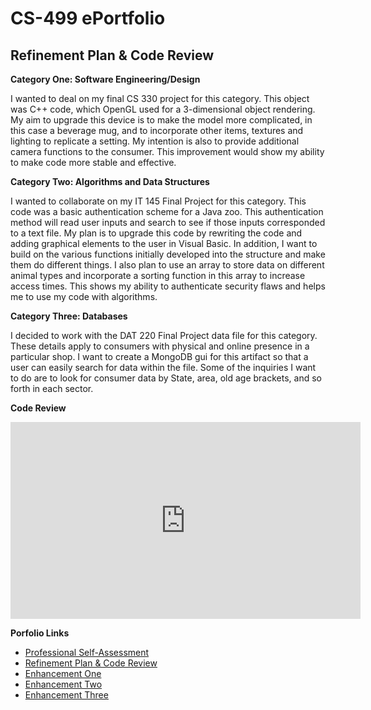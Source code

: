 <h1 id="cs-499-eportfolio">CS-499 ePortfolio</h1>

<h2 id="refinement-plan--code-review">Refinement Plan &amp; Code Review</h2>

<p><strong>Category One: Software Engineering/Design</strong></p>

<p>I wanted to deal on my final CS 330 project for this category. This object was C++ code, which OpenGL used for a 3-dimensional object rendering. My aim to upgrade this device is to make the model more complicated, in this case a beverage mug, and to incorporate other items, textures and lighting to replicate a setting. My intention is also to provide additional camera functions to the consumer. This improvement would show my ability to make code more stable and effective.
</p>

<p><strong>Category Two: Algorithms and Data Structures</strong></p>

<p>I wanted to collaborate on my IT 145 Final Project for this category. This code was a basic authentication scheme for a Java zoo. This authentication method will read user inputs and search to see if those inputs corresponded to a text file. My plan is to upgrade this code by rewriting the code and adding graphical elements to the user in Visual Basic. In addition, I want to build on the various functions initially developed into the structure and make them do different things. I also plan to use an array to store data on different animal types and incorporate a sorting function in this array to increase access times. This shows my ability to authenticate security flaws and helps me to use my code with algorithms.  
</p>

<p><strong>Category Three: Databases</strong></p>

<p>I decided to work with the DAT 220 Final Project data file for this category. These details apply to consumers with physical and online presence in a particular shop. I want to create a MongoDB gui for this artifact so that a user can easily search for data within the file. Some of the inquiries I want to do are to look for consumer data by State, area, old age brackets, and so forth in each sector.
</p>

<p><strong>Code Review</strong></p>
<div align="center">
  <iframe width="560" height="315" src="https://www.youtube.com/embed/iCc0o8kf-RA" frameborder="0" allow="accelerometer; autoplay; clipboard-write; encrypted-media; gyroscope; picture-in-picture" allowfullscreen></iframe>
</div>

<p><strong>Porfolio Links</strong><br /></p>
<ul>
  <li><a href="https://briansnhu.github.io/Brian-Eportfolio/">Professional Self-Assessment</a><br /></li>
  <li><a href="https://briansnhu.github.io/Brian-Eportfolio/CodeReview.html">Refinement Plan &amp; Code Review</a><br /></li>
  <li><a href="https://briansnhu.github.io/Brian-Eportfolio/EnhancementOne.html">Enhancement One</a><br /></li>
  <li><a href="https://briansnhu.github.io/Brian-Eportfolio/EnhancementTwo.html">Enhancement Two</a><br /></li>
  <li><a href="https://briansnhu.github.io/Brian-Eportfolio/EnhancementThree.html">Enhancement Three</a></li>
</ul>
